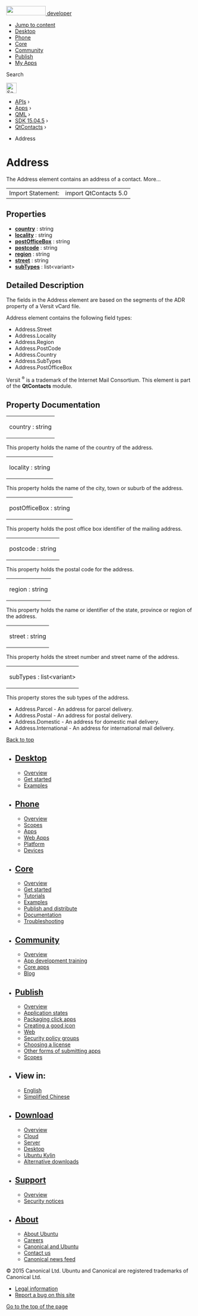 <a href="https://developer.ubuntu.com/" class="logo-ubuntu"><img src="https://developer.ubuntu.com/assets/sites/ubuntu/latest/u/img/logos/logo-ubuntu-orange.svg" width="106" height="25" /> <span>developer</span></a>

-   [Jump to content](index.html#main-content)
-   [Desktop](https://developer.ubuntu.com/en/desktop/)
-   [Phone](https://developer.ubuntu.com/en/phone/)
-   [Core](https://developer.ubuntu.com/core)
-   [Community](https://developer.ubuntu.com/en/community/)
-   [Publish](https://developer.ubuntu.com/en/publish/)
-   [My Apps](https://myapps.developer.ubuntu.com/)

Search

<img src="https://developer.ubuntu.com/assets/sites/ubuntu/latest/u/img/search-white.svg" alt="Search" height="28" />

-   [APIs](../../../../index.html) ›
-   [Apps](../../../index.html) ›
-   [QML](../../index.html) ›
-   [SDK 15.04.5](../index.html) ›
-   [QtContacts](../QtContacts/index.html) ›

<!-- -->

-   Address

Address
=======

<span class="subtitle"></span>
The Address element contains an address of a contact. More...

|                   |                       |
|-------------------|-----------------------|
| Import Statement: | import QtContacts 5.0 |

<span id="properties"></span>
Properties
----------

-   ****[country](index.html#country-prop)**** : string
-   ****[locality](index.html#locality-prop)**** : string
-   ****[postOfficeBox](index.html#postOfficeBox-prop)**** : string
-   ****[postcode](index.html#postcode-prop)**** : string
-   ****[region](index.html#region-prop)**** : string
-   ****[street](index.html#street-prop)**** : string
-   ****[subTypes](index.html#subTypes-prop)**** : list&lt;variant&gt;

<span id="details"></span>
Detailed Description
--------------------

The fields in the Address element are based on the segments of the ADR property of a Versit vCard file.

Address element contains the following field types:

-   Address.Street
-   Address.Locality
-   Address.Region
-   Address.PostCode
-   Address.Country
-   Address.SubTypes
-   Address.PostOfficeBox

Versit <sup>®</sup> is a trademark of the Internet Mail Consortium. This element is part of the **QtContacts** module.

Property Documentation
----------------------

<table>
<colgroup>
<col width="100%" />
</colgroup>
<tbody>
<tr class="odd">
<td><p><span id="country-prop"></span><span class="name">country</span> : <span class="type">string</span></p></td>
</tr>
</tbody>
</table>

This property holds the name of the country of the address.

<table>
<colgroup>
<col width="100%" />
</colgroup>
<tbody>
<tr class="odd">
<td><p><span id="locality-prop"></span><span class="name">locality</span> : <span class="type">string</span></p></td>
</tr>
</tbody>
</table>

This property holds the name of the city, town or suburb of the address.

<table>
<colgroup>
<col width="100%" />
</colgroup>
<tbody>
<tr class="odd">
<td><p><span id="postOfficeBox-prop"></span><span class="name">postOfficeBox</span> : <span class="type">string</span></p></td>
</tr>
</tbody>
</table>

This property holds the post office box identifier of the mailing address.

<table>
<colgroup>
<col width="100%" />
</colgroup>
<tbody>
<tr class="odd">
<td><p><span id="postcode-prop"></span><span class="name">postcode</span> : <span class="type">string</span></p></td>
</tr>
</tbody>
</table>

This property holds the postal code for the address.

<table>
<colgroup>
<col width="100%" />
</colgroup>
<tbody>
<tr class="odd">
<td><p><span id="region-prop"></span><span class="name">region</span> : <span class="type">string</span></p></td>
</tr>
</tbody>
</table>

This property holds the name or identifier of the state, province or region of the address.

<table>
<colgroup>
<col width="100%" />
</colgroup>
<tbody>
<tr class="odd">
<td><p><span id="street-prop"></span><span class="name">street</span> : <span class="type">string</span></p></td>
</tr>
</tbody>
</table>

This property holds the street number and street name of the address.

<table>
<colgroup>
<col width="100%" />
</colgroup>
<tbody>
<tr class="odd">
<td><p><span id="subTypes-prop"></span><span class="name">subTypes</span> : <span class="type">list</span>&lt;<span class="type">variant</span>&gt;</p></td>
</tr>
</tbody>
</table>

This property stores the sub types of the address.

-   Address.Parcel - An address for parcel delivery.
-   Address.Postal - An address for postal delivery.
-   Address.Domestic - An address for domestic mail delivery.
-   Address.International - An address for international mail delivery.

[Back to top](index.html#)

-   [Desktop](https://developer.ubuntu.com/en/desktop/)
    ---------------------------------------------------

    -   [Overview](https://developer.ubuntu.com/en/desktop/)
    -   [Get started](http://snapcraft.io/?utm_source=developer.ubuntu.com&utm_medium=devportal&utm_term=snaps%20snapcraft%20desktop&utm_content=menu&utm_campaign=duc_snappers)
    -   [Examples](https://github.com/ubuntu/snappy-playpen)

-   [Phone](https://developer.ubuntu.com/en/phone/)
    -----------------------------------------------

    -   [Overview](https://developer.ubuntu.com/en/phone/)
    -   [Scopes](https://developer.ubuntu.com/en/phone/scopes/)
    -   [Apps](https://developer.ubuntu.com/en/phone/apps/)
    -   [Web Apps](https://developer.ubuntu.com/en/phone/web/)
    -   [Platform](https://developer.ubuntu.com/en/phone/platform/)
    -   [Devices](https://developer.ubuntu.com/en/phone/devices/)

-   [Core](https://developer.ubuntu.com/core)
    -----------------------------------------

    -   [Overview](https://developer.ubuntu.com/core)
    -   [Get started](https://developer.ubuntu.com/core/get-started)
    -   [Tutorials](https://developer.ubuntu.com/core/tutorials)
    -   [Examples](https://developer.ubuntu.com/core/examples)
    -   [Publish and distribute](https://developer.ubuntu.com/core/publish-and-distribute)
    -   [Documentation](https://developer.ubuntu.com/core/documentation)
    -   [Troubleshooting](https://developer.ubuntu.com/core/troubleshooting)

-   [Community](https://developer.ubuntu.com/en/community/)
    -------------------------------------------------------

    -   [Overview](https://developer.ubuntu.com/en/community/)
    -   [App development training](https://developer.ubuntu.com/en/community/training/)
    -   [Core apps](https://developer.ubuntu.com/en/community/core-apps/)
    -   [Blog](https://developer.ubuntu.com/en/community/blog/)

-   [Publish](https://developer.ubuntu.com/en/publish/)
    ---------------------------------------------------

    -   [Overview](https://developer.ubuntu.com/en/publish/)
    -   [Application states](https://developer.ubuntu.com/en/publish/application-states/)
    -   [Packaging click apps](https://developer.ubuntu.com/en/publish/packaging-click-apps/)
    -   [Creating a good icon](https://developer.ubuntu.com/en/publish/creating-a-good-icon/)
    -   [Web](https://developer.ubuntu.com/en/publish/web/)
    -   [Security policy groups](https://developer.ubuntu.com/en/publish/security-policy-groups/)
    -   [Choosing a license](https://developer.ubuntu.com/en/publish/choosing-a-license/)
    -   [Other forms of submitting apps](https://developer.ubuntu.com/en/publish/other-forms-of-submitting-apps/)
    -   [Scopes](https://developer.ubuntu.com/en/publish/scopes/)

-   View in:
    --------

    -   [English](index.html "Change to language: English")
    -   [Simplified Chinese](index.html "Change to language: Simplified Chinese")

-   [Download](http://ubuntu.com/download/)
    ---------------------------------------

    -   [Overview](http://ubuntu.com/download)
    -   [Cloud](http://ubuntu.com/download/cloud)
    -   [Server](http://ubuntu.com/download/server)
    -   [Desktop](http://ubuntu.com/download/desktop)
    -   [Ubuntu Kylin](http://ubuntu.com/download/ubuntu-kylin)
    -   [Alternative downloads](http://ubuntu.com/download/alternative-downloads)

-   [Support](http://ubuntu.com/support/)
    -------------------------------------

    -   [Overview](http://ubuntu.com/support)
    -   [Security notices](http://www.ubuntu.com/usn/)

-   [About](http://ubuntu.com/about/)
    ---------------------------------

    -   [About Ubuntu](http://ubuntu.com/about/about-ubuntu)
    -   [Careers](http://www.canonical.com/careers)
    -   [Canonical and Ubuntu](http://ubuntu.com/about/canonical-and-ubuntu)
    -   [Contact us](http://ubuntu.com/about/contact-us)
    -   [Canonical news feed](http://insights.ubuntu.com/feed/)

© 2015 Canonical Ltd. Ubuntu and Canonical are registered trademarks of Canonical Ltd.

-   [Legal information](http://www.ubuntu.com/legal)
-   [Report a bug on this site](https://bugs.launchpad.net/developer-ubuntu-com/)

<span class="accessibility-aid">[Go to the top of the page](index.html#)</span>
